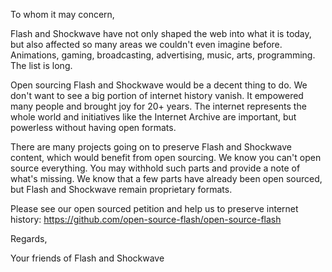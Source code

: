To whom it may concern,

Flash and Shockwave have not only shaped the web into what it is today, but also affected so many areas we couldn't even imagine before. Animations, gaming, broadcasting, advertising, music, arts, programming. The list is long.

Open sourcing Flash and Shockwave would be a decent thing to do. We don't want to see a big portion of internet history vanish. It empowered many people and brought joy for 20+ years. The internet represents the whole world and initiatives like the Internet Archive are important, but powerless without having open formats.

There are many projects going on to preserve Flash and Shockwave content, which would benefit from open sourcing. We know you can't open source everything. You may withhold such parts and provide a note of what's missing. We know that a few parts have already been open sourced, but Flash and Shockwave remain proprietary formats.

Please see our open sourced petition and help us to preserve internet history: https://github.com/open-source-flash/open-source-flash

Regards,

Your friends of Flash and Shockwave
